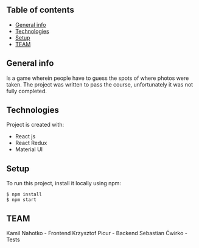 ## Table of contents

- [General info](#general-info)
- [Technologies](#technologies)
- [Setup](#setup)
- [TEAM](#team)

## General info

Is a game wherein people have to guess the spots of where photos were taken. The project was written to pass the course, unfortunately it was not fully completed.

## Technologies

Project is created with:

- React js
- React Redux
- Material UI

## Setup

To run this project, install it locally using npm:

```
$ npm install
$ npm start
```

## TEAM

Kamil Nahotko - Frontend
Krzysztof Picur - Backend
Sebastian Ćwirko - Tests
